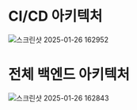 # CI/CD 아키텍처
![스크린샷 2025-01-26 162952](https://github.com/user-attachments/assets/bbb6bf04-a528-4896-9d91-08fec36008fb)

# 전체 백엔드 아키텍처
![스크린샷 2025-01-26 162843](https://github.com/user-attachments/assets/95975946-0e59-4267-98f7-3e11959a9064)
